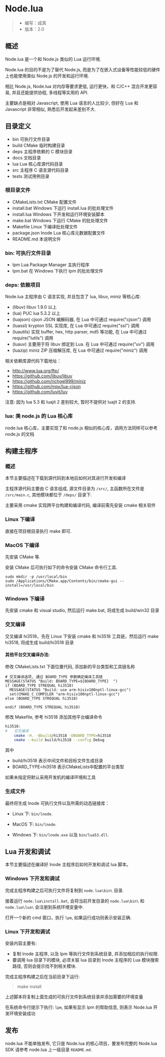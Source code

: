 # Node.lua

> - 编写：成真
> - 版本：2.0

## 概述

Node.lua 是一个和 Node.js 类似的 Lua 运行环境. 

Node.lua 的目的不是为了替代 Node.js, 而是为了在嵌入式设备等性能较低的硬件上也能使用类似 Node.js 的开发和运行环境.

相比 Node.js, Node.lua 对内存等要求更低, 运行更快，和 C/C++ 混合开发更容易, 并且还能提供协程, 多线程等实用的 API.

主要缺点是相对 Javascript, 使用 Lua 语言的人比较少, 但好在 Lua 和 Javascript 非常相似, 熟悉后开发起来差别不大.

## 目录定义

- bin       可执行文件目录
- build     CMake 临时构建目录
- deps      主程序依赖的 C 模块目录
- docs      文档目录
- lua       Lua 核心库源代码目录
- src       主程序 C 语言源代码目录
- tests     测试用例目录

### 根目录文件

- CMakeLists.txt CMake 配置文件
- install.bat   Windows 下运行 install.lua 的批处理文件
- install.lua   Windows 下开发和运行环境安装脚本
- make.bat      Windows 下运行 CMake 的批处理文件
- Makefile      Linux 下编译批处理文件
- package.json  lnode Lua 核心库元数据配置文件
- README.md     本说明文件

### bin: 可执行文件目录

- lpm           Lua Package Manager 主执行程序
- lpm.bat       在 Windows 下执行 lpm 的批处理文件

### deps: 依赖项目

Node.lua 主程序由 C 语言实现, 并且包含了 lua, libuv, miniz 等核心库:

- (libuv) libuv 1.9.0 以上
- (lua) PUC lua 5.3.2 以上
- (luajson) cjson JSON 编解码器, 在 Lua 中可通过 require("cjson") 调用
- (luassl) krypton SSL 实现库, 在 Lua 中可通过 require("ssl") 调用
- (luautils) 实现 buffer, hex, http parser, md5 等功能, 在 Lua 中可通过 require("lutils") 调用
- (luauv) 主要用于将 libuv 绑定到 Lua. 在 Lua 中可通过 require("uv") 调用
- (luazip) miniz ZIP 压缩解压库, 在 Lua 中可通过 require("miniz") 调用

相关依赖库源代码下载地址：

- http://www.lua.org/ftp/
- https://github.com/libuv/libuv
- https://github.com/richgel999/miniz
- https://github.com/mpx/lua-cjson
- https://github.com/luvit/luv

注意: 因为 lua 5.3 和 luajit 2 差别较大, 暂时不提供对 luajit 2 的支持.

### lua: 类 node.js 的 Lua 核心库

node.lua 核心库，主要实现了和 node.js 相似的核心库，调用方法同样可以参考 node.js 的文档

## 构建主程序

### 概述

本节主要描述在下载到源代码到本地后如何对其进行开发和编译

主程序源代码主要由 C 语言组成, 源文件目录为 `/src/`, 主函数所在文件是 `/src/main.c`, 其他模块都位于 `/deps/` 目录下. 

主要采用 cmake 实现跨平台构建和编译代码, 编译前需先安装 cmake 相关软件

### Linux 下编译

直接在项目根目录执行 make 即可.

### MacOS 下编译

先安装 CMake 等.

安装 CMake 后可执行如下的命令安装 CMake 命令行工具.

    sudo mkdir -p /usr/local/bin
    sudo /Applications/CMake.app/Contents/bin/cmake-gui --install=/usr/local/bin

### Windows 下编译

先安装 cmake 和 visual studio, 然后运行 make.bat, 将成生成 build/win32 目录 

### 交叉编译

交叉编译 hi3518，先在 Linux 下安装 cmake 和 hi3518 工具链，然后运行 make hi3518, 将成生成 build/hi3518 目录 

#### 其他平台交叉编译办法:

修改 CMakeLists.txt 下面位置代码, 添加新的平台类型和工具链名称

```
# 交叉编译选项, 通过 BOARD_TYPE 参数确定编译工具链
MESSAGE(STATUS "Build: BOARD_TYPE=${BOARD_TYPE}  ")
if (BOARD_TYPE STREQUAL hi3518)
  MESSAGE(STATUS "Build: use arm-hisiv100nptl-linux-gcc")
  set(CMAKE_C_COMPILER "arm-hisiv100nptl-linux-gcc")
else (BOARD_TYPE STREQUAL hi3518)

endif (BOARD_TYPE STREQUAL hi3518)
```

修改 Makefile, 参考 hi3518 添加其他平台编译命令

```sh
hi3518:
#   交叉编译
    cmake -H. -Bbuild/hi3518 -DBOARD_TYPE=hi3518
    cmake --build build/hi3518 --config Debug
```

其中

- build/hi3518 表示中间文件和目标文件生成目录 
- BOARD_TYPE=hi3518 表示CMakeLists中配置的平台类型

如果未指定将默认采用开发机的编译环境和工具

### 生成文件

最终将生成 lnode 可执行文件以及所需的动态链接库：

- Linux 下: `bin/lnode`.

- MacOS 下: `bin/lnode`.

- Windows 下: `bin/lnode.exe` 以及 `bin/lua53.dll`.

## Lua 开发和调试

本节主要描述在编译好 lnode 主程序后如何开发和调试 lua 脚本。

### Windows 下开发和调试

完成主程序构建之后可执行文件将复制到 `node.lua\bin\` 目录.

接着运行 `node.lua\install.bat`, 会将当前开发目录的 `node.lua\bin\` 和 `node.lua\lua\` 会注册到系统环境变量中.

打开一个新的 cmd 窗口，执行 `lpm`, 如果运行成功则表示安装正确.

### Linux 下开发和调试

安装内容主要有:

- 复制 lnode 主程序, 以及 lpm 等执行文件到系统目录, 并添加相应的执行权限.
- 要调用 lua 目录下的模块, 必须关联 lua 目录到 lnode 主程序的 Lua 模块搜索路径, 否则会提示找不到相关模块. 

完成主程序构建之后在当前目录下运行:

> make install

上述脚本将复制上面生成的可执行文件到系统目录并添加需要的环境变量

在系统命令行提示下执行: `lpm`, 如果有显示 lpm 的帮助信息, 则表示 Node.lua 开发环境安装成功

## 发布

node.lua 不能单独发布, 它只是 Node.lua 的核心项目，要发布完整的 Node.lua SDK 请参考 node.lua 上一级目录 `README.md`.













